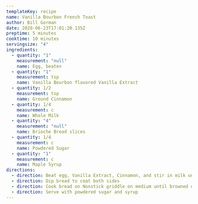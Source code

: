 ```yaml
---
templateKey: recipe
name: Vanilla Bourbon French Toast
author: Bill Gorman
date: 2020-06-23T17:01:20.135Z
preptime: 5 minutes
cooktime: 10 minutes
servingsize: "4"
ingredients:
  - quantity: "1"
    measurement: "null"
    name: Egg, beaten
  - quantity: "1"
    measurement: tsp
    name: Vanilla Bourbon flavored Vanilla Extract
  - quantity: 1/2
    measurement: tsp
    name: Ground Cinnamon
  - quantity: 1/4
    measurement: c
    name: Whole Milk
  - quantity: "4"
    measurement: "null"
    name: Brioche Bread slices
  - quantity: 1/4
    measurement: c
    name: Powdered Sugar
  - quantity: "1"
    measurement: c
    name: Maple Syrup
directions:
  - direction: Beat egg, Vanilla Extract, Cinnamon, and stir in milk until combined
  - direction: Dip bread to coat both sides
  - direction: Cook bread on Nonstick griddle on medium until browned on both sides
  - direction: Serve with powdered sugar and syrup
---
```

